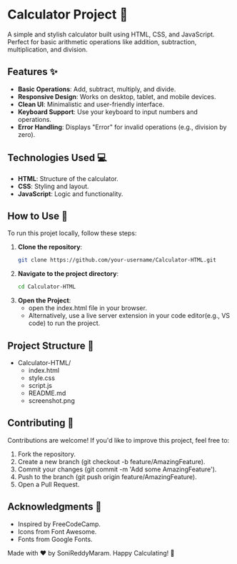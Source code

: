 # Calculator Project 🧮

A simple and stylish calculator built using HTML, CSS, and JavaScript. Perfect for basic arithmetic operations like addition, subtraction, multiplication, and division.

## Features ✨

- **Basic Operations**: Add, subtract, multiply, and divide.
- **Responsive Design**: Works on desktop, tablet, and mobile devices.
- **Clean UI**: Minimalistic and user-friendly interface.
- **Keyboard Support**: Use your keyboard to input numbers and operations.
- **Error Handling**: Displays "Error" for invalid operations (e.g., division by zero).

## Technologies Used 💻

- **HTML**: Structure of the calculator.
- **CSS**: Styling and layout.
- **JavaScript**: Logic and functionality.

## How to Use 🚀
To run this projet locally, follow these steps:

1. **Clone the repository**:
   ```bash
   git clone https://github.com/your-username/Calculator-HTML.git
2. **Navigate to the project directory**:
   ```bash
   cd Calculator-HTML
3. **Open the Project**:
   - open the index.html file in your browser.
   - Alternatively, use a live server extension in your code editor(e.g., VS code) to run the project.

## Project Structure 📂

- Calculator-HTML/
  - index.html        
  - style.css           
  - script.js           
  - README.md           
  - screenshot.png      

## Contributing 🤝
Contributions are welcome! If you'd like to improve this project, feel free to:

1. Fork the repository.
2. Create a new branch (git checkout -b feature/AmazingFeature).
3. Commit your changes (git commit -m 'Add some AmazingFeature').
4. Push to the branch (git push origin feature/AmazingFeature).
5. Open a Pull Request.

## Acknowledgments 🙏
- Inspired by FreeCodeCamp.
- Icons from Font Awesome.
- Fonts from Google Fonts.

Made with ❤️ by SoniReddyMaram.
Happy Calculating! 🎯

